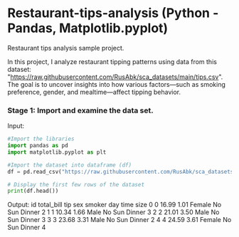 # Restaurant-tips-analysis (Python - Pandas, Matplotlib.pyplot)
Restaurant tips analysis sample project.

In this project, I analyze restaurant tipping patterns using data from this dataset: "https://raw.githubusercontent.com/RusAbk/sca_datasets/main/tips.csv". The goal is to uncover insights into how various factors—such as smoking preference, gender, and mealtime—affect tipping behavior.

### Stage 1: Import and examine the data set.

Input:
```python
#Import the libraries
import pandas as pd
import matplotlib.pyplot as plt

#Import the dataset into dataframe (df)
df = pd.read_csv("https://raw.githubusercontent.com/RusAbk/sca_datasets/main/tips.csv")

# Display the first few rows of the dataset
print(df.head())
```
Output:
  id  total_bill   tip     sex smoker  day    time  size
0   0       16.99  1.01  Female     No  Sun  Dinner     2
1   1       10.34  1.66    Male     No  Sun  Dinner     3
2   2       21.01  3.50    Male     No  Sun  Dinner     3
3   3       23.68  3.31    Male     No  Sun  Dinner     2
4   4       24.59  3.61  Female     No  Sun  Dinner     4
